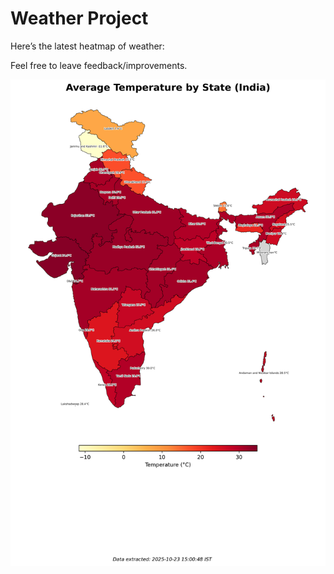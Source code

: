 # Weather Project

Here’s the latest heatmap of weather:

Feel free to leave feedback/improvements.

![India Heatmap](docs/assets/india_heatmap.png?v=F9F5CB)
